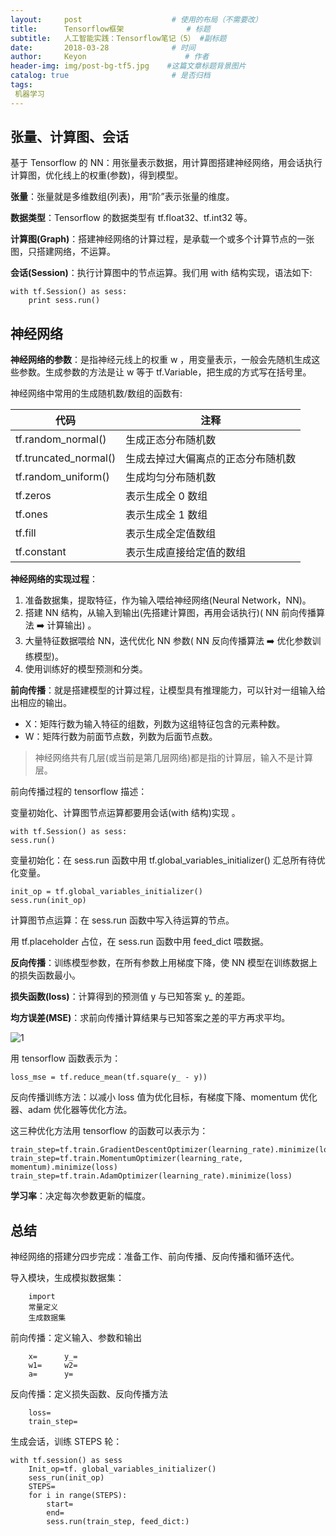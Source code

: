 ```yaml
---
layout:     post                    # 使用的布局（不需要改）
title:      Tensorflow框架              # 标题 
subtitle:   人工智能实践：Tensorflow笔记（5） #副标题
date:       2018-03-28              # 时间
author:     Keyon                      # 作者
header-img: img/post-bg-tf5.jpg    #这篇文章标题背景图片
catalog: true                       # 是否归档
tags:
 机器学习
---
```


## 张量、计算图、会话
基于 Tensorflow 的 NN：用张量表示数据，用计算图搭建神经网络，用会话执行计算图，优化线上的权重(参数)，得到模型。

**张量**：张量就是多维数组(列表)，用“阶”表示张量的维度。

**数据类型**：Tensorflow 的数据类型有 tf.float32、tf.int32 等。

**计算图(Graph)**：搭建神经网络的计算过程，是承载一个或多个计算节点的一张图，只搭建网络，不运算。

**会话(Session)**：执行计算图中的节点运算。我们用 with 结构实现，语法如下:

```
with tf.Session() as sess:
    print sess.run()
```


## 神经网络
**神经网络的参数**：是指神经元线上的权重 w ，用变量表示，一般会先随机生成这些参数。生成参数的方法是让 w 等于 tf.Variable，把生成的方式写在括号里。

神经网络中常用的生成随机数/数组的函数有:

代码  | 注释
------------- | -------------
tf.random_normal()  | 生成正态分布随机数
tf.truncated_normal()  | 生成去掉过大偏离点的正态分布随机数
tf.random_uniform()  | 生成均匀分布随机数
tf.zeros  | 表示生成全 0 数组
tf.ones   | 表示生成全 1 数组
tf.fill   | 表示生成全定值数组
tf.constant   | 表示生成直接给定值的数组

**神经网络的实现过程**：

 1. 准备数据集，提取特征，作为输入喂给神经网络(Neural Network，NN)。
 2. 搭建 NN 结构，从输入到输出(先搭建计算图，再用会话执行)( NN 前向传播算法 ➡️ 计算输出) 。
 3. 大量特征数据喂给 NN，迭代优化 NN 参数( NN 反向传播算法 ➡️ 优化参数训练模型)。
 4. 使用训练好的模型预测和分类。

**前向传播**：就是搭建模型的计算过程，让模型具有推理能力，可以针对一组输入给出相应的输出。

* X：矩阵行数为输入特征的组数，列数为这组特征包含的元素种数。
* W：矩阵行数为前面节点数，列数为后面节点数。

> 神经网络共有几层(或当前是第几层网络)都是指的计算层，输入不是计算层。

前向传播过程的 tensorflow 描述：

变量初始化、计算图节点运算都要用会话(with 结构)实现 。

```
with tf.Session() as sess:
sess.run()
```

变量初始化：在 sess.run 函数中用 tf.global_variables_initializer() 汇总所有待优化变量。

```
init_op = tf.global_variables_initializer()
sess.run(init_op)
```

计算图节点运算：在 sess.run 函数中写入待运算的节点。

用 tf.placeholder 占位，在 sess.run 函数中用 feed_dict 喂数据。

**反向传播**：训练模型参数，在所有参数上用梯度下降，使 NN 模型在训练数据上的损失函数最小。

**损失函数(loss)**：计算得到的预测值 y 与已知答案 y_ 的差距。

**均方误差(MSE)**：求前向传播计算结果与已知答案之差的平方再求平均。

![1](https://s1.ax1x.com/2018/03/26/9Olo5Q.png)

用 tensorflow 函数表示为：

```
loss_mse = tf.reduce_mean(tf.square(y_ - y))
```

反向传播训练方法：以减小 loss 值为优化目标，有梯度下降、momentum 优化器、adam 优化器等优化方法。

这三种优化方法用 tensorflow 的函数可以表示为：

```
train_step=tf.train.GradientDescentOptimizer(learning_rate).minimize(loss)
train_step=tf.train.MomentumOptimizer(learning_rate, momentum).minimize(loss)
train_step=tf.train.AdamOptimizer(learning_rate).minimize(loss)
```

**学习率**：决定每次参数更新的幅度。

## 总结
神经网络的搭建分四步完成：准备工作、前向传播、反向传播和循环迭代。

导入模块，生成模拟数据集：

```
	import 
	常量定义 
	生成数据集
```

前向传播：定义输入、参数和输出

```
	x=  	y_=
	w1=  	w2=
	a=  	y=
```

反向传播：定义损失函数、反向传播方法

```
	loss=
	train_step=
```

生成会话，训练 STEPS 轮：

```
with tf.session() as sess
	Init_op=tf. global_variables_initializer() 
	sess_run(init_op)
	STEPS=
	for i in range(STEPS):
		start=
		end=
		sess.run(train_step, feed_dict:)
```
